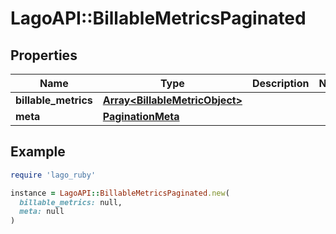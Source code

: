 # LagoAPI::BillableMetricsPaginated

## Properties

| Name | Type | Description | Notes |
| ---- | ---- | ----------- | ----- |
| **billable_metrics** | [**Array&lt;BillableMetricObject&gt;**](BillableMetricObject.md) |  |  |
| **meta** | [**PaginationMeta**](PaginationMeta.md) |  |  |

## Example

```ruby
require 'lago_ruby'

instance = LagoAPI::BillableMetricsPaginated.new(
  billable_metrics: null,
  meta: null
)
```

